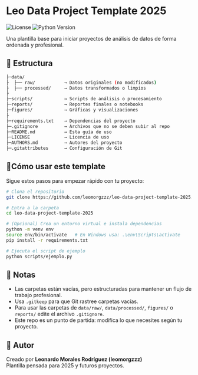 # Leo Data Project Template 2025
![License](https://img.shields.io/badge/license-MIT-green)
![Python Version](https://img.shields.io/badge/python-3.10+-blue)

Una plantilla base para iniciar proyectos de análisis de datos de forma ordenada y profesional.

## 📁 Estructura

```bash
├─data/
├  ├── raw/           → Datos originales (no modificados)
├  ├── processed/     → Datos transformados o limpios
├
├─scripts/            → Scripts de análisis o procesamiento
├─reports/            → Reportes finales o notebooks
├─figures/            → Gráficas y visualizaciones
├
├─requirements.txt    → Dependencias del proyecto
├─.gitignore          → Archivos que no se deben subir al repo
├─README.md           → Esta guía de uso
├─LICENSE             → Licencia de uso
├─AUTHORS.md          → Autores del proyecto
├─.gitattributes      → Configuración de Git

```

## 🚀Cómo usar este template

Sigue estos pasos para empezar rápido con tu proyecto:

```bash
# Clona el repositorio
git clone https://github.com/leomorgzzz/leo-data-project-template-2025.git

# Entra a la carpeta
cd leo-data-project-template-2025

# (Opcional) Crea un entorno virtual e instala dependencias
python -m venv env
source env/bin/activate   # En Windows usa: .\env\Scripts\activate
pip install -r requirements.txt

# Ejecuta el script de ejemplo
python scripts/ejemplo.py

```
## 📌 Notas

- Las carpetas están vacías, pero estructuradas para mantener un flujo de trabajo profesional.
- Usa `.gitkeep` para que Git rastree carpetas vacías.
- Para usar las carpetas de `data/raw/`, `data/processed/`, `figures/` o `reports/` edite el archivo `.gitignore`.
- Este repo es un punto de partida: modifica lo que necesites según tu proyecto.

## 👤 Autor

Creado por **Leonardo Morales Rodríguez (leomorgzzz)**  
Plantilla pensada para 2025 y futuros proyectos.